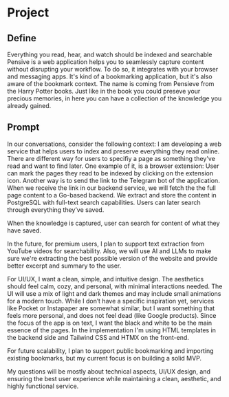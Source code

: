 # Project

## Define
Everything you read, hear, and watch should be indexed and searchable
Pensive is a web application helps you to seamlessly capture content without disrupting your workflow. To do so, it integrates with your browser and messaging apps.
It's kind of a bookmarking application, but it's also aware of the bookmark context.
The name is coming from Pensieve from the Harry Potter books. Just like in the book you could preseve your precious memories, in here you can have a collection of the knowledge you already gained.

## Prompt

In our conversations, consider the following context: I am developing a web service that helps users to index and preserve everything they read online. There are different way for users to specifiy a page as something they've read and want to find later. One example of it, is a browser extension: User can mark the pages they read to be indexed by clicking on the extension icon. Another way is to send the link to the Telegram bot of the application.
When we receive the link in our backend service, we will fetch the the full page content to a Go-based backend. We extract and store the content in PostgreSQL with full-text search capabilities. Users can later search through everything they’ve saved.

When the knowledge is captured, user can search for content of what they have saved.

In the future, for premium users, I plan to support text extraction from YouTube videos for searchability. Also, we will use AI and LLMs to make sure we're extracting the best possible version of the website and provide better excerpt and summary to the user.

For UI/UX, I want a clean, simple, and intuitive design. The aesthetics should feel calm, cozy, and personal, with minimal interactions needed. The UI will use a mix of light and dark themes and may include small animations for a modern touch. While I don’t have a specific inspiration yet, services like Pocket or Instapaper are somewhat similar, but I want something that feels more personal, and does not feel dead (like Google products).
Since the focus of the app is on text, I want the black and white to be the main essence of the pages.
In the implementation I'm using HTML templates in the backend side and Tailwind CSS and HTMX on the front-end.

For future scalability, I plan to support public bookmarking and importing existing bookmarks, but my current focus is on building a solid MVP.

My questions will be mostly about technical aspects, UI/UX design, and ensuring the best user experience while maintaining a clean, aesthetic, and highly functional service.
